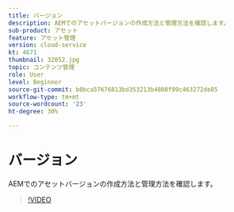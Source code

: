 ```yaml
---
title: バージョン
description: AEMでのアセットバージョンの作成方法と管理方法を確認します。
sub-product: アセット
feature: アセット管理
version: cloud-service
kt: 4671
thumbnail: 32052.jpg
topic: コンテンツ管理
role: User
level: Beginner
source-git-commit: b0bca57676813bd353213b4808f99c463272de85
workflow-type: tm+mt
source-wordcount: '23'
ht-degree: 30%

---
```



# バージョン

AEMでのアセットバージョンの作成方法と管理方法を確認します。

>[!VIDEO](https://video.tv.adobe.com/v/32052/?quality=12&learn=on&hidetitle=true)
